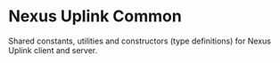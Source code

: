Nexus Uplink Common
===================

Shared constants, utilities and constructors (type definitions) for Nexus Uplink client and server.
